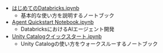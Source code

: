- [はじめてのDatabricks\.ipynb](https://github.com/taka-yayoi/databricks_101/blob/main/%E3%81%AF%E3%81%98%E3%82%81%E3%81%A6%E3%81%AEDatabricks.ipynb)
  - 基本的な使い方を説明するノートブック
- [Agent Quickstart Notebook\.ipynb](https://github.com/taka-yayoi/databricks_101/blob/main/Agent%20Quickstart%20Notebook.ipynb)
  - DatabricksにおけるAIエージェント開発  
- [Unity Catalogクイックスタート\.ipynb](https://github.com/taka-yayoi/databricks_101/blob/main/Unity%20Catalog%E3%82%AF%E3%82%A4%E3%83%83%E3%82%AF%E3%82%B9%E3%82%BF%E3%83%BC%E3%83%88.ipynb)
  - Unity Catalogの使い方をウォークスルーするノートブック

